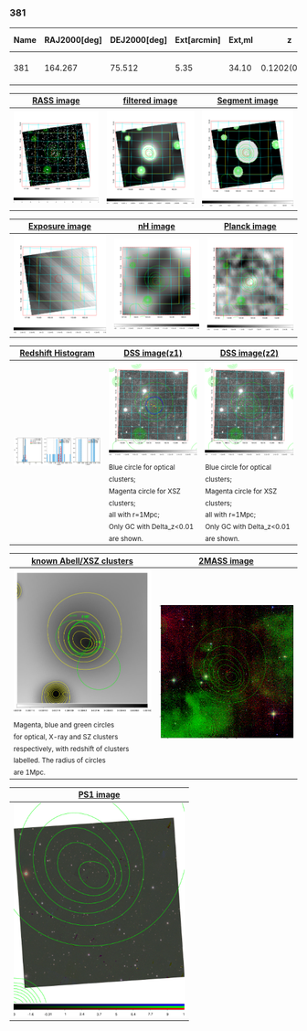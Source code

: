 <div STYLE="page-break-after: always;"></div>

### 381

|Name|RAJ2000[deg]|DEJ2000[deg] |Ext[arcmin]| Ext,ml | z | z_src| C|GC(XSZ,Delta_z<0.01)| GC(OPT,Delta_z<0.01)|GC| R_sig[arcmin] | R500[arcmin] | R500[Mpc]| CRsig[c/s] | CR500[c/s] |L500[1E44 erg/s]|F500[1E-12 erg/s/cm^2]| M500[1E14 Msun]|Tx[keV]|Cnt_sig|Beta|Rc[arcmin]|Comment|Alias|
|---|---|---|---|---|---|------|---|--------|---------|----------|---|---|---|---|---|---|---|---|---|---|---|---|---|---|
|381| 164.267| 75.512| 5.35| 34.10| 0.1202(0.006)| z1, z_opt| S| -| A, W| A, N, W| 16.800| 7.086| 0.921| 0.171(0.046)| 0.156(0.042)| 1.080(0.261)| 2.871(0.693)| 2.50(0.30)| 3.91(0.30)| 59.9| 0.691(-0.124+0.178)| 7.500(-2.120+2.518)| -| t274|

|[RASS image](../image/381/381_img.pdf)|[filtered image](../image/381/381_fil.pdf)|[Segment image](../image/381/381_seg.pdf)|
|-------------------|--------------------|-------------------|
| <img src="../image/381/381_img.png" width="300">  | <img src="../image/381/381_fil.png" width="300">   | <img src="../image/381/381_seg.png" width="300">  |

|[Exposure image](../image/381/381_mex.pdf)| [nH image](../image/381/381_nh.pdf)| [Planck image](../image/381/381_p.pdf)|
|-------------------|--------------------|-------------------|
|<img src="../image/381/381_mex.png" width="300">   | <img src="../image/381/381_nh.png" width="300">    | <img src="../image/381/381_p.png" width="300"> |

|[Redshift Histogram](../image/381/381_zg.pdf) | [DSS image(z1)](../image/381/381_dss_z1.pdf)      |  [DSS image(z2)](../image/381/381_dss_z2.pdf)    |
|-------------------|--------------------|-------------------|
|<img src="../image/381/381_zg.png" width="300"> |<img src="../image/381/381_dss_z1.png" width="300"> <sub><br>Blue circle for optical clusters; <br>Magenta circle for XSZ clusters; <br>all with r=1Mpc; <br>Only GC with Delta_z<0.01 are shown. </sub>| <img src="../image/381/381_dss_z2.png" width="300"><sub><br>Blue circle for optical clusters; <br>Magenta circle for XSZ clusters; <br>all with r=1Mpc; <br>Only GC with Delta_z<0.01 are shown. </sub> |

|[known Abell/XSZ clusters](../image/381/381_gc.pdf) | [2MASS image](../image/381/381_2mass.pdf)      |
|-------------------|-------------------|
|<img src=../image/381/381_gc.png width="300"> <br><sub>Magenta, blue and green circles <br>for optical, X-ray and SZ clusters <br>respectively, with redshift of clusters <br>labelled. The radius of circles <br>are 1Mpc.</sub>|<img src="../image/381/381_2mass.png" width="300">  |

|[PS1 image](../image/381/381_ps1.pdf)            |
|-------------------|
| <img src="../image/381/381_ps1.pdf" width="300">  |
